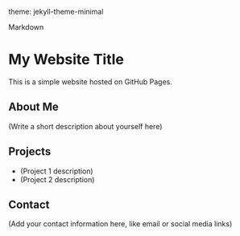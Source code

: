 theme: jekyll-theme-minimal

Markdown
# My Website Title

This is a simple website hosted on GitHub Pages.

## About Me

(Write a short description about yourself here)

## Projects

* (Project 1 description)
* (Project 2 description)

## Contact

(Add your contact information here, like email or social media links)
